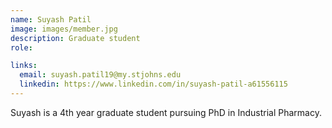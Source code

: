 ```yaml
---
name: Suyash Patil
image: images/member.jpg
description: Graduate student
role: 

links:
  email: suyash.patil19@my.stjohns.edu
  linkedin: https://www.linkedin.com/in/suyash-patil-a61556115
---
```


Suyash is a 4th year graduate student pursuing PhD in Industrial Pharmacy.
